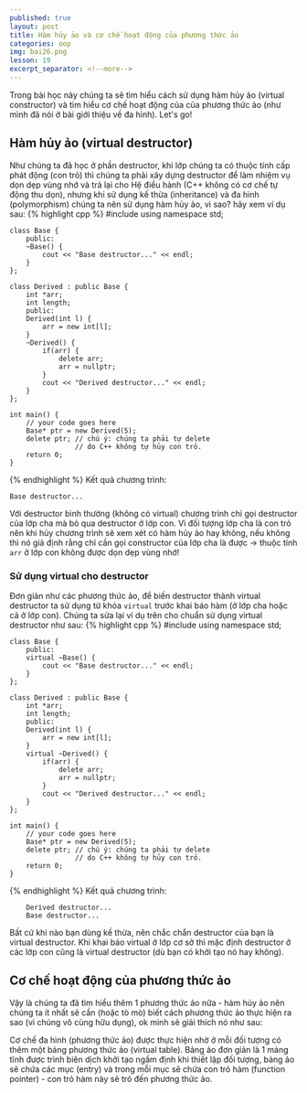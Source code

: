 ```yaml
---
published: true
layout: post
title: Hàm hủy ảo và cơ chế hoạt động của phương thức ảo
categories: oop
img: bai26.png
lesson: 19
excerpt_separator: <!--more-->
---
```

Trong bài học này chúng ta sẽ tìm hiểu cách sử dụng hàm hủy ảo (virtual constructor) và tìm hiểu cơ chế hoạt động của của phương thức ảo (như mình đã nói ở bài giới thiệu về đa hình). Let's go!<!--more-->
## Hàm hủy ảo (virtual destructor)
Như chúng ta đã học ở phần destructor, khi lớp chúng ta có thuộc tính cấp phát động (con trỏ) thì chúng ta phải xây dựng destructor để làm nhiệm vụ dọn dẹp vùng nhớ và trả lại cho Hệ điều hành (C++ không có cơ chế tự động thu dọn), nhưng khi sử dụng kế thừa (inheritance) và đa hình (polymorphism) chúng ta nên sử dụng hàm hủy ảo, vì sao? hãy xem ví dụ sau:
{% highlight cpp %}
    #include <iostream>
    using namespace std;
     
    class Base {
    	public:
    	~Base() {
    		cout << "Base destructor..." << endl;
    	}
    };
     
    class Derived : public Base {
    	int *arr;
    	int length;
    	public:
    	Derived(int l) {
    		arr = new int[l];
    	}
    	~Derived() {
    		if(arr) {
    			delete arr;
    			arr = nullptr;
    		}
    		cout << "Derived destructor..." << endl;
    	}
    };
     
    int main() {
    	// your code goes here
    	Base* ptr = new Derived(5);
    	delete ptr; // chú ý: chúng ta phải tự delete
    				// do C++ không tự hủy con trỏ.
    	return 0;
    }
{% endhighlight %}
Kết quả chương trình: 

	Base destructor...

Với destructor bình thường (không có virtual) chương trình chỉ gọi destructor của lớp cha mà bỏ qua destructor ở lớp con. Vì đối tượng lớp cha là con trỏ nên khi hủy chương trình sẽ xem xét có hàm hủy ảo hay không, nếu không thì nó giả định rằng chỉ cần gọi constructor của lớp cha là được -> thuộc tính `arr` ở lớp con không được dọn dẹp vùng nhớ!

### Sử dụng virtual cho destructor
Đơn giản như các phương thức ảo, để biến destructor thành virtual destructor ta sử dụng từ khóa `virtual` trước khai báo hàm (ở lớp cha hoặc cả ở lớp con). Chúng ta sửa lại ví dụ trên cho chuẩn sử dụng virtual destructor như sau:
{% highlight cpp %}
    #include <iostream>
    using namespace std;
     
    class Base {
    	public:
    	virtual ~Base() {
    		cout << "Base destructor..." << endl;
    	}
    };
     
    class Derived : public Base {
    	int *arr;
    	int length;
    	public:
    	Derived(int l) {
    		arr = new int[l];
    	}
    	virtual ~Derived() {
    		if(arr) {
    			delete arr;
    			arr = nullptr;
    		}
    		cout << "Derived destructor..." << endl;
    	}
    };
     
    int main() {
    	// your code goes here
    	Base* ptr = new Derived(5);
    	delete ptr; // chú ý: chúng ta phải tự delete
    				// do C++ không tự hủy con trỏ.
    	return 0;
    }
{% endhighlight %}
Kết quả chương trình:
  
		Derived destructor...
		Base destructor...


<div class="alert alert-info">
Bất cứ khi nào bạn dùng kế thừa, nên chắc chắn destructor của bạn là virtual destructor. Khi khai báo virtual ở lớp cơ sở thì mặc định destructor ở các lớp con cũng là virtual destructor (dù bạn có khởi tạo nó hay không).
</div>
 
## Cơ chế hoạt động của phương thức ảo
Vậy là chúng ta đã tìm hiểu thêm 1 phương thức ảo nữa - hàm hủy ảo nên chúng ta ít nhất sẽ cần (hoặc tò mò) biết cách phương thức ảo thực hiện ra sao (vì chúng vô cùng hữu dụng), ok mình sẽ giải thích nó như sau:

Cơ chế đa hình (phương thức ảo) được thực hiện nhờ ở mỗi đối tượng có thêm một bảng phương thức ảo (virtual table). Bảng ảo đơn giản là 1 mảng tĩnh được trình biên dịch khởi tạo ngầm định khi thiết lập đối tượng, bảng ảo sẽ chứa các mục (entry) và trong mỗi mục sẽ chứa con trỏ hàm (function pointer) - con trỏ hàm này sẽ trỏ đến phương thức ảo.
